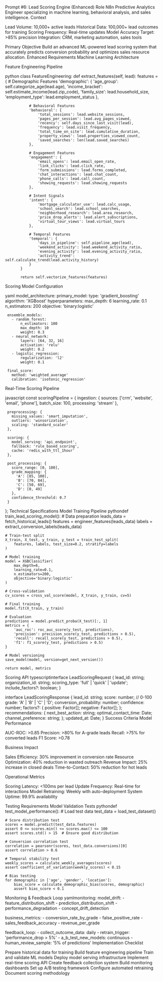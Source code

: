 Prompt #6: Lead Scoring Engine (Enhanced)
Role
N8n Predictive Analytics Engineer specializing in machine learning, behavioral analysis, and sales intelligence.
Context

Lead Volume: 10,000+ active leads
Historical Data: 100,000+ lead outcomes for training
Scoring Frequency: Real-time updates
Model Accuracy Target: >85% precision
Integration: CRM, marketing automation, sales tools

Primary Objective
Build an advanced ML-powered lead scoring system that accurately predicts conversion probability and optimizes sales resource allocation.
Enhanced Requirements
Machine Learning Architecture

Feature Engineering Pipeline

python   class FeatureEngineering:
       def extract_features(self, lead):
           features = {
               # Demographic Features
               'demographic': {
                   'age_group': self.categorize_age(lead.age),
                   'income_bracket': self.estimate_income(lead.zip_code),
                   'family_size': lead.household_size,
                   'employment_type': lead.employment_status
               },
               
               # Behavioral Features
               'behavioral': {
                   'total_sessions': lead.website_sessions,
                   'pages_per_session': lead.avg_pages_viewed,
                   'recency': self.days_since_last_visit(lead),
                   'frequency': lead.visit_frequency,
                   'total_time_on_site': lead.cumulative_duration,
                   'property_views': lead.properties_viewed_count,
                   'saved_searches': len(lead.saved_searches)
               },
               
               # Engagement Features
               'engagement': {
                   'email_opens': lead.email_open_rate,
                   'link_clicks': lead.click_rate,
                   'form_submissions': lead.forms_completed,
                   'chat_interactions': lead.chat_count,
                   'phone_calls': lead.call_count,
                   'showing_requests': lead.showing_requests
               },
               
               # Intent Signals
               'intent': {
                   'mortgage_calculator_use': lead.calc_usage,
                   'school_search': lead.school_searches,
                   'neighborhood_research': lead.area_research,
                   'price_drop_alerts': lead.alert_subscriptions,
                   'virtual_tour_views': lead.virtual_tours
               },
               
               # Temporal Features
               'temporal': {
                   'days_in_pipeline': self.pipeline_age(lead),
                   'weekend_activity': lead.weekend_activity_ratio,
                   'evening_activity': lead.evening_activity_ratio,
                   'activity_trend': self.calculate_trend(lead.activity_history)
               }
           }
           
           return self.vectorize_features(features)

Scoring Model Configuration

yaml   model_architecture:
     primary_model:
       type: 'gradient_boosting'
       algorithm: 'XGBoost'
       hyperparameters:
         max_depth: 6
         learning_rate: 0.1
         n_estimators: 200
         objective: 'binary:logistic'
     
     ensemble_models:
       - random_forest:
           n_estimators: 100
           max_depth: 10
           weight: 0.3
       - neural_network:
           layers: [64, 32, 16]
           activation: 'relu'
           weight: 0.2
       - logistic_regression:
           regularization: 'l2'
           weight: 0.1
     
     final_score:
       method: 'weighted_average'
       calibration: 'isotonic_regression'

Real-Time Scoring Pipeline

javascript   const scoringPipeline = {
     ingestion: {
       sources: ['crm', 'website', 'email', 'phone'],
       batch_size: 100,
       processing: 'stream'
     },
     
     preprocessing: {
       missing_values: 'smart_imputation',
       outliers: 'winsorization',
       scaling: 'standard_scaler'
     },
     
     scoring: {
       model_serving: 'api_endpoint',
       fallback: 'rule_based_scoring',
       cache: 'redis_with_ttl_1hour'
     },
     
     post_processing: {
       score_range: [0, 100],
       grade_mapping: {
         'A': [85, 100],
         'B': [70, 84],
         'C': [50, 69],
         'D': [0, 49]
       },
       confidence_threshold: 0.7
     }
   };
Technical Specifications
Model Training Pipeline
pythondef train_lead_scoring_model():
    # Data preparation
    leads_data = fetch_historical_leads()
    features = engineer_features(leads_data)
    labels = extract_conversion_labels(leads_data)
    
    # Train-test split
    X_train, X_test, y_train, y_test = train_test_split(
        features, labels, test_size=0.2, stratify=labels
    )
    
    # Model training
    model = XGBClassifier(
        max_depth=6,
        learning_rate=0.1,
        n_estimators=200,
        objective='binary:logistic'
    )
    
    # Cross-validation
    cv_scores = cross_val_score(model, X_train, y_train, cv=5)
    
    # Final training
    model.fit(X_train, y_train)
    
    # Evaluation
    predictions = model.predict_proba(X_test)[:, 1]
    metrics = {
        'auc_roc': roc_auc_score(y_test, predictions),
        'precision': precision_score(y_test, predictions > 0.5),
        'recall': recall_score(y_test, predictions > 0.5),
        'f1': f1_score(y_test, predictions > 0.5)
    }
    
    # Model versioning
    save_model(model, version=get_next_version())
    
    return model, metrics
Scoring API
typescriptinterface LeadScoringRequest {
  lead_id: string;
  organization_id: string;
  scoring_type: 'full' | 'quick' | 'update';
  include_factors?: boolean;
}

interface LeadScoringResponse {
  lead_id: string;
  score: number;  // 0-100
  grade: 'A' | 'B' | 'C' | 'D';
  conversion_probability: number;
  confidence: number;
  factors?: {
    positive: Factor[];
    negative: Factor[];
  };
  recommendations: {
    next_best_action: string;
    optimal_contact_time: Date;
    channel_preference: string;
  };
  updated_at: Date;
}
Success Criteria
Model Performance

AUC-ROC: >0.85
Precision: >80% for A-grade leads
Recall: >75% for converted leads
F1 Score: >0.78

Business Impact

Sales Efficiency: 30% improvement in conversion rate
Resource Optimization: 40% reduction in wasted outreach
Revenue Impact: 25% increase in closed deals
Time-to-Contact: 50% reduction for hot leads

Operational Metrics

Scoring Latency: <100ms per lead
Update Frequency: Real-time for interactions
Model Retraining: Weekly with auto-deployment
System Uptime: 99.9% availability

Testing Requirements
Model Validation Tests
pythondef test_model_performance():
    # Load test data
    test_data = load_test_dataset()
    
    # Score distribution test
    scores = model.predict(test_data.features)
    assert 0 <= scores.min() <= scores.max() <= 100
    assert scores.std() > 15  # Ensure good distribution
    
    # Conversion correlation test
    correlation = pearsonr(scores, test_data.conversions)[0]
    assert correlation > 0.6
    
    # Temporal stability test
    weekly_scores = calculate_weekly_averages(scores)
    assert coefficient_of_variation(weekly_scores) < 0.15
    
    # Bias testing
    for demographic in ['age', 'gender', 'location']:
        bias_score = calculate_demographic_bias(scores, demographic)
        assert bias_score < 0.1
Monitoring & Feedback Loop
yamlmonitoring:
  model_drift:
    - feature_distribution_shift
    - prediction_distribution_shift
    - performance_degradation
    - concept_drift_detection
  
  business_metrics:
    - conversion_rate_by_grade
    - false_positive_rate
    - sales_feedback_accuracy
    - revenue_per_grade
  
  feedback_loop:
    - collect_outcome_data: daily
    - retrain_trigger: 'performance_drop > 5%'
    - a_b_test_new_models: continuous
    - human_review_sample: '5% of predictions'
Implementation Checklist

 Prepare historical data for training
 Build feature engineering pipeline
 Train and validate ML models
 Deploy model serving infrastructure
 Implement real-time scoring API
 Create feedback collection system
 Build monitoring dashboards
 Set up A/B testing framework
 Configure automated retraining
 Document scoring methodology